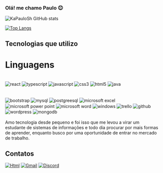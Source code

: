 ### Olá! me chamo Paulo 😊

![KaPauloSh GitHub stats](https://github-readme-stats.vercel.app/api?username=KaPauloSh&show_icons=true&theme=synthwave)

[![Top Langs](https://github-readme-stats.vercel.app/api/top-langs/?username=KaPauloSh&layout=compact)](https://github.com/KaPauloSh/github-readme-stats)

## Tecnologias que utilizo

# Linguagens
<div style="display: inline_block"><br/>
    <img align="center" alt="react" src="https://img.shields.io/badge/react-%2320232a.svg?style=for-the-badge&logo=react&logoColor=%2361DAFB" />
    <img align="center" alt="typescript" src="https://img.shields.io/badge/typescript-%23007ACC.svg?style=for-the-badge&logo=typescript&logoColor=white" />
    <img align="center" alt="javascript" src="https://img.shields.io/badge/JavaScript-323330?style=for-the-badge&logo=javascript&logoColor=F7DF1E" />
    <img align="center" alt="css3" src="https://img.shields.io/badge/CSS3-1572B6?style=for-the-badge&logo=css3&logoColor=white" />
    <img align="center" alt="html5" src="https://img.shields.io/badge/HTML5-E34F26?style=for-the-badge&logo=html5&logoColor=white" />
    <img align="center" alt="java" src="https://img.shields.io/badge/Java-ED8B00?style=for-the-badge&logo=java&logoColor=white" />
</div><br/>

<div style="display: inline_block"><br/>
    <img align="center" alt="bootstrap" src="https://img.shields.io/badge/Bootstrap-563D7C?style=for-the-badge&logo=bootstrap&logoColor=white" />
    <img align="center" alt="mysql" src="https://img.shields.io/badge/MySQL-00000F?style=for-the-badge&logo=mysql&logoColor=white" />
    <img align="center" alt="postgreesql" src="https://img.shields.io/badge/PostgreSQL-316192?style=for-the-badge&logo=postgresql&logoColor=white" />
    <img align="center" alt="microsoft excel" src="https://img.shields.io/badge/Microsoft_Excel-217346?style=for-the-badge&logo=microsoft-excel&logoColor=white" />
    <img align="center" alt="microsoft power point" src="https://img.shields.io/badge/Microsoft_PowerPoint-B7472A?style=for-the-badge&logo=microsoft-powerpoint&logoColor=white" />
    <img align="center" alt="microsoft word" src="https://img.shields.io/badge/Microsoft_Word-2B579A?style=for-the-badge&logo=microsoft-word&logoColor=white" />
     <img align="center" alt="windows" src="https://img.shields.io/badge/Windows-0078D6?style=for-the-badge&logo=windows&logoColor=white" />
    <img align="center" alt="trello" src="https://img.shields.io/badge/Trello-%23026AA7.svg?style=for-the-badge&logo=Trello&logoColor=white" />
    <img align="center" alt="github" src="https://img.shields.io/badge/github-%23121011.svg?style=for-the-badge&logo=github&logoColor=white" />
    <img align="center" alt="wordpress" src="https://img.shields.io/badge/Wordpress-21759B?style=for-the-badge&logo=wordpress&logoColor=white" />
    <img align="center" alt="mongodb" src="https://img.shields.io/badge/MongoDB-%234ea94b.svg?style=for-the-badge&logo=mongodb&logoColor=white" />
    <br/>
</div><br/>
Amo tecnologia desde pequeno e foi isso que me levou a virar um estudante de sistemas de informações e todo dia procurar por mais formas de aprender, enquanto busco por uma oportunidade de entrar no mercado de trabalho.

## Contatos

[![Html](https://img.shields.io/badge/LinkedIn-0077B5?style=for-the-badge&logo=linkedin&logoColor=white)](https://www.linkedin.com/in/paulo-da-silva-barbosa-0456811b6)
[![Gmail](https://img.shields.io/badge/Gmail-D14836?style=for-the-badge&logo=gmail&logoColor=white)](kashpaulo@gmail.com)
[![Discord](https://img.shields.io/badge/Discord-7289DA?style=for-the-badge&logo=discord&logoColor=white)](Kashi#5544)
